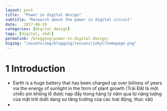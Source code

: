 ```yaml
---
layout: post
title:  "Power in digital design"
subtitle: "Research about the power in digital circuit"
date:   2017-06-29
categories: [digital design]
tags: [digital, vhdl]
permalink: /blogging/power-in-digital-design/
bigimg: "/assets/img/blogging/lessons/jekyllhomepage.png"
---
```

# 1 Introduction
- Earth is a huge battery that has been charged up over billions of years via
  the energy of sunlight in the form of plant growth (Trái Đất là một chiếc pin khổng lồ được nạp đầy trong hàng tỷ năm qua từ năng lượng của mặt trời dưới dạng sự tăng trường của các loài động, thực vật)
- 
